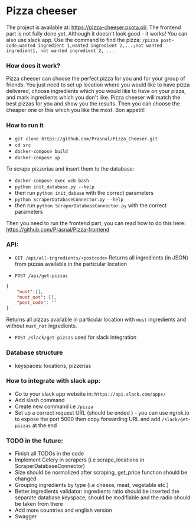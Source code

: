 # Pizza cheeser

The project is available at: https://pizza-cheeser.psota.pl/.
The frontend part is not fully done yet. Although it doesn't look good - it works!
You can also use slack app. 
Use the command to find the pizza:
`/pizza post-code;wanted ingredient 1,wanted ingredient 2,...;not wanted ingredient1, not wanted ingredient 2, ...`

### How does it work?
Pizza cheeser can choose the perfect pizza for you and for your group of friends.
You just need to set up location where you would like to have pizza delivered,
choose ingredients which you would like to have on your pizza,
and mark ingredients which you don't like.
Pizza cheeser will match the best pizzas for you and show you the results. 
Then you can choose the cheaper one or this which you like the most.
Bon appetit!

### How to run it
- `git clone https://github.com/Prasnal/Pizza_Cheeser.git`
- `cd src`
- `docker-compose build`
- `docker-compose up`

To scrape pizzerias and insert them to the database:

- `docker-compose exec web bash`
- `python init_database.py --help`
- then run `python init_dabase` with the correct parameters
- `python ScraperDatabaseConnector.py --help`
- then run `python ScraperDatabaseConnector.py` with the correct parameters

Then you need to run the frontend part, you can read how to do this here: https://github.com/Prasnal/Pizza-frontend

### API:
- `GET /api/all-ingredients/<postcode>`
Returns all ingredients (in JSON) from pizzas available in the particular location

- `POST /api/get-pizzas`
```json
{
    "must":[],
    "must_not": [],
    "post_code": ''
}
```
Returns all pizzas available in particular location with `must` ingredients
and without `must_not` ingredients.

- `POST /slack/get-pizzas`
used for slack integration

### Database structure
- keyspaces: locations, pizzerias


### How to integrate with slack app:
- Go to your slack app website in: `https://api.slack.com/apps/`
- Add slash command
- Create new command i.e `/pizza`
- Set up a correct request URL (should be ended ) - you can use ngrok.io to expose the port 5000
then copy forwarding URL and add `/slack/get-pizzas` at the end


### TODO in the future:
 - Finish all TODOs in the code
 - Implement Celery in scrapers (i.e scrape_locations in ScraperDatabaseConnector)
 - Size should be normalized after scraping, get_price function should be changed
 - Grouping ingredients by type (i.e cheese, meat, vegetable etc.)
 - Better ingredients validator: ingredients ratio should be inserted the separate database keyspace,
  should be modifiable and the radio should be taken from there
 - Add more countries and english version
 - Swagger